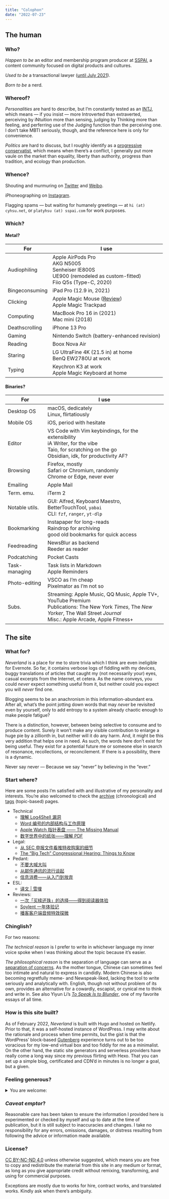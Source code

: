 ```yaml
---
title: "Colophon"
date: "2022-07-23"
---
```


## The human

### Who?

*Happen to be* an editor and membership program producer at [SSPAI](https://sspai.com), a content community focused on digital products and cultures.

*Used to be* a transactional lawyer ([until July 2021](/2021/07/postmortem-on-a-jobby-job/)).

*Born to be* a nerd.

### Whereof?

*Personalities* are hard to describe, but I’m constantly tested as an [INTJ](https://en.wikipedia.org/w/index.php?title=INTJ&redirect=no), which means — if you insist — more Introverted than extraverted, perceiving by iNtuition more than sensing, judging by Thinking more than feeling, and perferring use of the Judging function than the perceiving one. I don’t take MBTI seriously, though, and the reference here is only for convenience.

*Politics* are hard to discuss, but I roughly identify as a [progressive conservatist](https://en.wikipedia.org/wiki/Progressive_conservatism), which means when there’s a conflict, I generally put more vaule on the market than equality, liberty than authority, progress than tradition, and ecology than production.

### Whence?

Shouting and murmuring on [Twitter](https://twitter.com/PlatyHsu) and [Weibo](https://www.weibo.com/1933586711/profile).

iPhoneographing on [Instagram](https://instagram.com/platy_hsu).

Flagging spams — but waiting for humanely greetings — at `hi (at) cyhsu.net`, or `platyhsu (at) sspai.com` for work purposes.

### Which?

#### Metal?

| For | I use |
| --- | --- |
| Audiophiling | Apple AirPods Pro <br> AKG N5005 <br> Senheiser IE800S <br> UE900 (remodeled as custom-fitted) <br> Fiio Q5s (Type-C, 2020) |
| Bingeconsuming | iPad Pro (12.9 in, 2021) |
| Clicking | Apple Magic Mouse ([Review](/2020/05/defense-for-magic-mouse/))<br> Apple Magic Trackpad |
| Computing | MacBook Pro 16 in (2021) <br> Mac mini (2018) |
| Deathscrolling | iPhone 13 Pro |
| Gaming | Nintendo Switch (battery-enhanced revision) |
| Reading | Boox Nova Air |
| Staring | LG UltraFine 4K (21.5 in) at home <br> BenQ EW2780U at work|
| Typing | Keychron K3 at work<br> Apple Magic Keyboard at home|

#### Binaries?

| For | I use |
| --- | --- |
| Desktop OS | macOS, dedicately <br> Linux, flirtatiously |
| Mobile OS | iOS, period with hesitate |
| Editor | VS Code with Vim keybindings, for the extensibility <br> iA Writer, for the vibe <br> Taio, for scratching on the go <br> Obsidian, idk, for productivity AF? |
| Browsing | Firefox, mostly <br> Safari or Chromium, randomly <br> Chrome or Edge, never ever |
| Emailing | Apple Mail |
| Term. emu. | iTerm 2 |
| Notable utils. | GUI: Alfred, Keyboard Maestro, BetterTouchTool, `yabai` <br> CLI: `fzf`, `ranger`, `yt-dlp` |
| Bookmarking | Instapaper for long-reads <br> Raindrop for archiving <br> good old bookmarks for quick access |
| Feedreading | NewsBlur as backend <br> Reeder as reader |
| Podcatching | Pocket Casts |
| Task-managing | Task lists in Markdown <br> Apple Reminders |
| Photo-editing | VSCO as I’m cheap <br> Pixelmator as I’m not so |
| Subs. | Streaming: Apple Music, QQ Music, Apple TV+, YouTube Premium <br> Publications: The New York *Times*, The *New Yorker*, The Wall Street *Journal* <br> Misc.: Apple Arcade, Apple Fitness+ |

## The site

### What for?

*Neverland* is a place for me to store trivia which I think are even ineligible for Evernote. So far, it contains verbose logs of fiddling with my devices, buggy translations of articles that caught my (not necessarily your) eyes, casual excerpts from the Internet, et cetera. As the name conveys, you could *never* expect something useful from it, but neither could you expect you will *never* find one.

Blogging seems to be an anachronism in this information-abundant era. After all, what’s the point jotting down words that may *never* be revisited even by yourself, only to add entropy to a system already chaotic enough to make people fatigue?

There is a distinction, however, between being selective to consume and to produce content. Surely it won’t make any visible contribution to enlarge a huge pie by a zillionth in, but neither will it do any harm. And, it might be this very addition that helps one in need. As such, the words here don’t exist for being useful. They exist for a potential future me or someone else in search of resonance, recollections, or reconcilement. If there is a possibility, there is a dynamic.

Never say never — Because we say “never” by believing in the “ever.”

### Start where?

Here are some posts I’m satisfied with and illustrative of my personality and interests. You’re also welcomed to check the [archive](/archive/) (chronological) and [tags](/tags/) (topic-based) pages.

- Technical
    - [理解 Log4Shell 漏洞](/2021/12/understand-log4shell-exploit/)
    - [Word 编号的内部结构与工作原理](/2021/08/word-numbering-internals/)
    - [Apple Watch 指针表盘 —— The Missing Manual](/2020/10/apple-watch-analog-faces-the-missing-manual/)
    - [数字世界中的纸张——理解 PDF](/2018/09/understanding-pdf-the-digitalized-paper/)
- Legal:
    - [从 SEC 申报文件看推特收购案的细节](/2022/04/twitter-merger-explained)
    - [The “Big Tech” Congressional Hearing: Things to Know](/2020/08/big-tech-congressional-hearing/)
- Pedant:
    - [不要大喊大叫](/2021/03/do-not-shout/)
    - [从邮件通讯的流行谈起](/2020/03/on-the-popularity-of-newsletters/)
    - [信息消费——从入门到放弃](/2019/02/2018-review-art-of-forsaking/)
- ESL:
    - [译文 | 雪埋](/2020/11/snowed-under/)
- Reviews:
    - [一次「买椟还珠」的选择——得到阅读器体验](/2019/12/flow-ereader-review/)
    - [Soylent 一年体验记](/2019/09/one-year-with-soylent/)
    - [播客客户端音频特效探微](/2017/03/podcast-apps-audio-fx-internals/)

### Chinglish?

For two reasons:

*The technical reason* is I prefer to write in whichever language my inner voice spoke when I was thinking about the topic because it’s easier.

*The philosophical reason* is the separation of language can serve as a [separation of concerns](https://en.wikipedia.org/wiki/Separation_of_concerns). As the mother tongue, Chinese can sometimes feel too intimate and natural to express in candidly. Modern Chinese is also becoming regretfully meme- and Newspeak-liked, lacking the tool to write seriously and analytically with. English, though not without problem of its own, provides an alternative for a cowardly, escapist, or cynical me to think and write in. See also Yiyun Li’s [*To Speak Is to Blunder*](https://www.newyorker.com/magazine/2017/01/02/to-speak-is-to-blunder), one of my favorite essays of all time.

### How is this site built?

As of February 2022, *Neverland* is built with Hugo and hosted on Netlify. Prior to that, it was a self-hosted instance of WordPress. I may write about the rationale and process when time permits, but the gist is that the WordPress’ block-based [Gutenberg](https://wordpress.org/gutenberg/) experience turns out to be too voracious for my low-end virtual box and too fiddly for me as a minimalist. On the other hand, the static site generators and serverless providers have really come a long way since my previous flirting with Hexo. That you can set up a simple blog, certificated and CDN’d in minutes is no longer a goal, but a given.

### Feeling generous?

<details>
  <summary>You are welcome:</summary>
  <img src="https://p178.p0.n0.cdn.getcloudapp.com/items/E0uoOzlX/1064d311-dab2-473e-9aa5-e808e7028df2.png?v=b60fa6f45653163749d49c2476be2fec"></img>
</details>

### *Caveat emptor*?

Reasonable care has been taken to ensure the information I provided here is experimented or checked by myself and up to date at the time of publication, but it is still subject to inaccuracies and changes. I take no responsibility for any errors, omissions, damages, or distress resulting from following the advice or information made available.

### License?

[CC BY-NC-ND 4.0](https://creativecommons.org/licenses/by-nc-nd/4.0/) unless otherwise suggested, which means you are free to copy and redistribute the material from this site in any medium or format, as long as you give appropriate credit without remixing, transforming, and using for commercial purposes.

Exceptions are mostly due to works for hire, contract works, and translated works. Kindly ask when there’s ambiguity.
